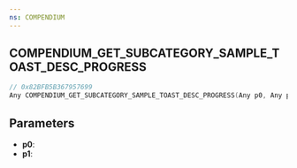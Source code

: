 ```yaml
---
ns: COMPENDIUM
---
```

## COMPENDIUM_GET_SUBCATEGORY_SAMPLE_TOAST_DESC_PROGRESS

```c
// 0x82BFB5B367957699
Any COMPENDIUM_GET_SUBCATEGORY_SAMPLE_TOAST_DESC_PROGRESS(Any p0, Any p1);
```

## Parameters
* **p0**:
* **p1**:
